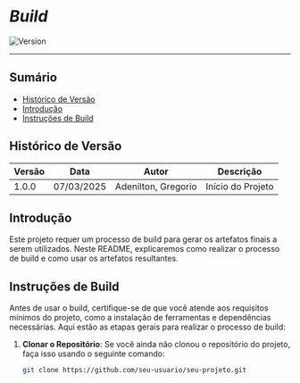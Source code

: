 # _Build_

![Version](https://img.shields.io/badge/Version-1.0.0-blue)

---

## Sumário

- [Histórico de Versão](#histórico-de-versão)
- [Introdução](#introdução)
- [Instruções de Build](#instruções-de-build)

## Histórico de Versão

| Versão | Data       | Autor               | Descrição         |
|--------|------------|---------------------|-------------------|
| 1.0.0  | 07/03/2025 | Adenilton, Gregorio | Início do Projeto |

## Introdução

Este projeto requer um processo de build para gerar os artefatos finais a serem utilizados. Neste README, explicaremos como realizar o processo de build e como usar os artefatos resultantes.

## Instruções de Build

Antes de usar o build, certifique-se de que você atende aos requisitos mínimos do projeto, como a instalação de ferramentas e dependências necessárias. Aqui estão as etapas gerais para realizar o processo de build:

1. **Clonar o Repositório**: Se você ainda não clonou o repositório do projeto, faça isso usando o seguinte comando:

   ```bash
   git clone https://github.com/seu-usuario/seu-projeto.git
